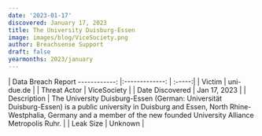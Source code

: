 ```yaml
---
date: '2023-01-17'
discovered: January 17, 2023
title: The University Duisburg-Essen
image: images/blog/ViceSociety.png
author: Breachsense Support
draft: false
yearmonths: 2023/january
---
```



| Data Breach Report
------------:     |:-------------:    | :-----:|
| Victim      | uni-due.de      | 
| Threat Actor      | ViceSociety      | 
| Date Discovered      | Jan 17, 2023      | 
| Description      | The University Duisburg-Essen (German: Universität Duisburg-Essen) is a public university in Duisburg and Essen, North Rhine-Westphalia, Germany and a member of the new founded University Alliance Metropolis Ruhr.      | 
| Leak Size      | Unknown      | 

